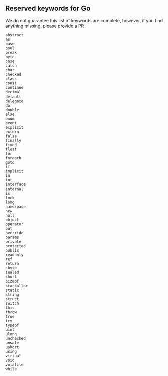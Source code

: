 ## Reserved keywords for Go
We do not guarantee this list of keywords are complete, however, if you find anything missing, please provide a PR!

```
abstract 
as 
base 
bool 
break 
byte 
case 
catch 
char 
checked 
class 
const 
continue 
decimal 
default 
delegate 
do 
double 
else 
enum 
event 
explicit 
extern 
false 
finally 
fixed 
float 
for 
foreach 
goto 
if 
implicit 
in 
int 
interface 
internal 
is 
lock 
long 
namespace 
new 
null 
object 
operator 
out 
override 
params 
private 
protected 
public 
readonly 
ref 
return 
sbyte 
sealed 
short 
sizeof 
stackalloc 
static 
string 
struct 
switch 
this 
throw 
true 
try 
typeof 
uint 
ulong 
unchecked 
unsafe 
ushort 
using 
virtual 
void 
volatile 
while
```